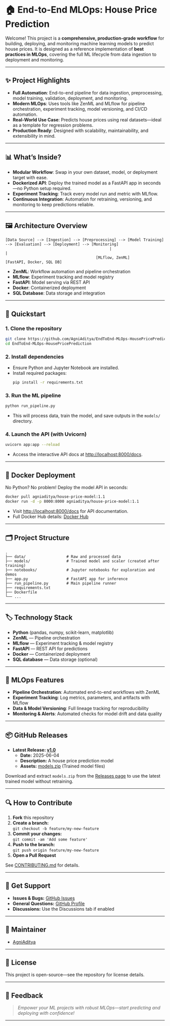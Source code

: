 # 🏠 End-to-End MLOps: House Price Prediction

Welcome! This project is a **comprehensive, production-grade workflow** for building, deploying, and monitoring machine learning models to predict house prices. It is designed as a reference implementation of **best practices in MLOps**, covering the full ML lifecycle from data ingestion to deployment and monitoring.

---

## ✨ Project Highlights

- **Full Automation**: End-to-end pipeline for data ingestion, preprocessing, model training, validation, deployment, and monitoring.
- **Modern MLOps**: Uses tools like ZenML and MLflow for pipeline orchestration, experiment tracking, model versioning, and CI/CD automation.
- **Real-World Use Case**: Predicts house prices using real datasets—ideal as a template for regression problems.
- **Production Ready**: Designed with scalability, maintainability, and extensibility in mind.

---

## 📊 What’s Inside?

- **Modular Workflow**: Swap in your own dataset, model, or deployment target with ease.
- **Dockerized API**: Deploy the trained model as a FastAPI app in seconds—no Python setup required.
- **Experiment Tracking**: Track every model run and metric with MLflow.
- **Continuous Integration**: Automation for retraining, versioning, and monitoring to keep predictions reliable.

---

## 🖼️ Architecture Overview

```
[Data Source] --> [Ingestion] --> [Preprocessing] --> [Model Training] --> [Evaluation] --> [Deployment] --> [Monitoring]
                                              |                                              |
                                        [MLflow, ZenML]                            [FastAPI, Docker, SQL DB]
```

- **ZenML**: Workflow automation and pipeline orchestration
- **MLflow**: Experiment tracking and model registry
- **FastAPI**: Model serving via REST API
- **Docker**: Containerized deployment
- **SQL Database**: Data storage and integration

---

## 🚀 Quickstart

### 1. Clone the repository

```bash
git clone https://github.com/AgniAditya/EndToEnd-MLOps-HousePricePrediction.git
cd EndToEnd-MLOps-HousePricePrediction
```

### 2. Install dependencies

- Ensure Python and Jupyter Notebook are installed.
- Install required packages:
  ```bash
  pip install -r requirements.txt
  ```

### 3. Run the ML pipeline

```bash
python run_pipeline.py
```
- This will process data, train the model, and save outputs in the `models/` directory.

### 4. Launch the API (with Uvicorn)

```bash
uvicorn app:app --reload
```
- Access the interactive API docs at [http://localhost:8000/docs](http://localhost:8000/docs).

---

## 🐳 Docker Deployment

No Python? No problem! Deploy the model API in seconds:

```bash
docker pull agniaditya/house-price-model:1.1
docker run -d -p 8000:8000 agniaditya/house-price-model:1.1
```
- Visit [http://localhost:8000/docs](http://localhost:8000/docs) for API documentation.
- Full Docker Hub details: [Docker Hub](https://hub.docker.com/r/agniaditya/house-price-model)

---

## 🗂️ Project Structure

```
.
├── data/                  # Raw and processed data
├── models/                # Trained model and scaler (created after training)
├── notebooks/             # Jupyter notebooks for exploration and demos
├── app.py                 # FastAPI app for inference
├── run_pipeline.py        # Main pipeline runner
├── requirements.txt
├── Dockerfile
└── ...
```

---

## 🏷️ Technology Stack

- **Python** (pandas, numpy, scikit-learn, matplotlib)
- **ZenML** — Pipeline orchestration
- **MLflow** — Experiment tracking & model registry
- **FastAPI** — REST API for predictions
- **Docker** — Containerized deployment
- **SQL database** — Data storage (optional)

---

## 🧩 MLOps Features

- **Pipeline Orchestration**: Automated end-to-end workflows with ZenML
- **Experiment Tracking**: Log metrics, parameters, and artifacts with MLflow
- **Data & Model Versioning**: Full lineage tracking for reproducibility
- **Monitoring & Alerts**: Automated checks for model drift and data quality

---

## 📦 GitHub Releases

- **Latest Release: [v1.0](https://github.com/AgniAditya/EndToEnd-MLOps-HousePricePrediction/releases/tag/v1.0)**
  - **Date:** 2025-06-04
  - **Description:** A house price prediction model
  - **Assets:** [models.zip](https://github.com/AgniAditya/EndToEnd-MLOps-HousePricePrediction/releases/download/v1.0/models.zip) (Trained model files)

Download and extract `models.zip` from the [Releases page](https://github.com/AgniAditya/EndToEnd-MLOps-HousePricePrediction/releases) to use the latest trained model without retraining.

---

## 🔍 How to Contribute

1. **Fork** this repository
2. **Create a branch:**  
   `git checkout -b feature/my-new-feature`
3. **Commit your changes:**  
   `git commit -am 'Add some feature'`
4. **Push to the branch:**  
   `git push origin feature/my-new-feature`
5. **Open a Pull Request**

See [CONTRIBUTING.md](CONTRIBUTING.md) for details.

---

## 🤝 Get Support

- **Issues & Bugs:** [GitHub Issues](https://github.com/AgniAditya/EndToEnd-MLOps-HousePricePrediction/issues)
- **General Questions:** [GitHub Profile](https://github.com/AgniAditya)
- **Discussions:** Use the Discussions tab if enabled

---

## 👤 Maintainer

- [AgniAditya](https://github.com/AgniAditya)

---

## 📄 License

This project is open-source—see the repository for license details.

---

## 💬 Feedback

> _Empower your ML projects with robust MLOps—start predicting and deploying with confidence!_

---
